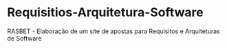 # Requisitios-Arquitetura-Software
RASBET - Elaboração de um site de apostas para Requisitos e Arquiteturas de Software
